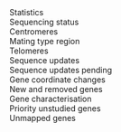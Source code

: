 <div class="left-menu-part left-menu-item"><a routerLink="/status/genome-overview">Statistics</a></div>
<div class="left-menu-part left-menu-item"><a routerLink="/status/sequencing-status">Sequencing status</a></div>
<div class="left-menu-part left-sub-menu-item"><a routerLink="/status/centromeres">Centromeres</a></div>
<div class="left-menu-part left-sub-menu-item"><a routerLink="/status/mating-type-region">Mating type region</a></div>
<div class="left-menu-part left-sub-menu-item"><a routerLink="/status/telomeres">Telomeres</a></div>
<div class="left-menu-part left-menu-item"><a routerLink="/status/sequencing-updates">Sequence updates</a></div>
<div class="left-menu-part left-menu-item"><a routerLink="/status/sequence-updates-pending">Sequence updates pending</a></div>
<div class="left-menu-part left-menu-item"><a routerLink="/status/gene-coordinate-changes">Gene coordinate changes</a></div>
<div class="left-menu-part left-menu-item"><a routerLink="/status/new-and-removed-genes">New and removed genes</a></div>
<div class="left-menu-part left-menu-item"><a routerLink="/status/gene-characterisation">Gene characterisation</a></div>
<div class="left-menu-part left-menu-item"><a routerLink="/status/priority-unstudied-genes">Priority unstudied genes</a></div>
<div class="left-menu-part left-menu-item"><a routerLink="/status/unmapped_genes">Unmapped genes</a></div>
